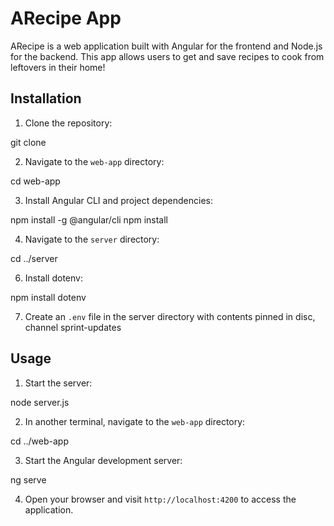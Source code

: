 # ARecipe App

ARecipe is a web application built with Angular for the frontend and Node.js for the backend. This app allows users to get and save recipes to cook from leftovers in their home!

## Installation

1. Clone the repository:

git clone <repository-url>

2. Navigate to the `web-app` directory:

cd web-app

3. Install Angular CLI and project dependencies:

npm install -g @angular/cli
npm install


4. Navigate to the `server` directory:

cd ../server

6. Install dotenv:

npm install dotenv

7. Create an `.env` file in the server directory with contents pinned in disc, channel sprint-updates

## Usage

1. Start the server:

node server.js

2. In another terminal, navigate to the `web-app` directory:

cd ../web-app

3. Start the Angular development server:

ng serve

4. Open your browser and visit `http://localhost:4200` to access the application.

